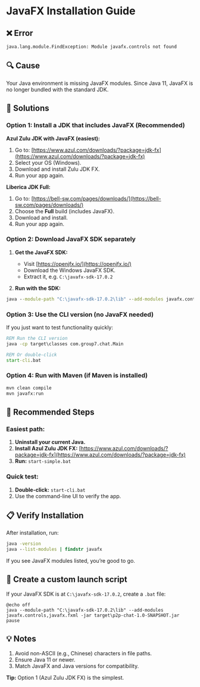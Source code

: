 # JavaFX Installation Guide

## ❌ Error

```
java.lang.module.FindException: Module javafx.controls not found
```

## 🔍 Cause

Your Java environment is missing JavaFX modules. Since Java 11, JavaFX is no longer bundled with the standard JDK.

## 🚀 Solutions

### Option 1: Install a JDK that includes JavaFX (Recommended)

**Azul Zulu JDK with JavaFX (easiest):**

1. Go to: [https://www.azul.com/downloads/?package=jdk-fx](https://www.azul.com/downloads/?package=jdk-fx)
2. Select your OS (Windows).
3. Download and install Zulu JDK FX.
4. Run your app again.

**Liberica JDK Full:**

1. Go to: [https://bell-sw.com/pages/downloads/](https://bell-sw.com/pages/downloads/)
2. Choose the **Full** build (includes JavaFX).
3. Download and install.
4. Run your app again.

### Option 2: Download JavaFX SDK separately

1. **Get the JavaFX SDK:**

   * Visit [https://openjfx.io/](https://openjfx.io/)
   * Download the Windows JavaFX SDK.
   * Extract it, e.g. `C:\javafx-sdk-17.0.2`

2. **Run with the SDK:**

```cmd
java --module-path "C:\javafx-sdk-17.0.2\lib" --add-modules javafx.controls,javafx.fxml -jar target\p2p-chat-1.0-SNAPSHOT.jar
```

### Option 3: Use the CLI version (no JavaFX needed)

If you just want to test functionality quickly:

```cmd
REM Run the CLI version
java -cp target\classes com.group7.chat.Main

REM Or double-click
start-cli.bat
```

### Option 4: Run with Maven (if Maven is installed)

```cmd
mvn clean compile
mvn javafx:run
```

## 🎯 Recommended Steps

### Easiest path:

1. **Uninstall your current Java.**
2. **Install Azul Zulu JDK FX:** [https://www.azul.com/downloads/?package=jdk-fx](https://www.azul.com/downloads/?package=jdk-fx)
3. **Run:** `start-simple.bat`

### Quick test:

1. **Double-click:** `start-cli.bat`
2. Use the command-line UI to verify the app.

## 📋 Verify Installation

After installation, run:

```cmd
java -version
java --list-modules | findstr javafx
```

If you see JavaFX modules listed, you’re good to go.

## 🔧 Create a custom launch script

If your JavaFX SDK is at `C:\javafx-sdk-17.0.2`, create a `.bat` file:

```batch
@echo off
java --module-path "C:\javafx-sdk-17.0.2\lib" --add-modules javafx.controls,javafx.fxml -jar target\p2p-chat-1.0-SNAPSHOT.jar
pause
```

## 💡 Notes

1. Avoid non-ASCII (e.g., Chinese) characters in file paths.
2. Ensure Java 11 or newer.
3. Match JavaFX and Java versions for compatibility.

**Tip:** Option 1 (Azul Zulu JDK FX) is the simplest.
